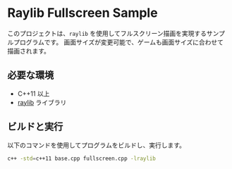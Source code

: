 # Raylib Fullscreen Sample

このプロジェクトは、`raylib` を使用してフルスクリーン描画を実現するサンプルプログラムです。
画面サイズが変更可能で、ゲームも画面サイズに合わせて描画されます。

## 必要な環境

- C++11 以上
- [raylib](https://www.raylib.com/) ライブラリ

## ビルドと実行

以下のコマンドを使用してプログラムをビルドし、実行します。

```bash
c++ -std=c++11 base.cpp fullscreen.cpp -lraylib
```